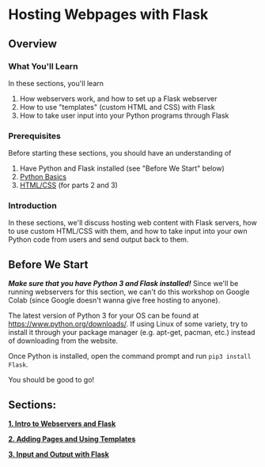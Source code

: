 # Hosting Webpages with Flask
## Overview

### What You'll Learn
In these sections, you'll learn
1. How webservers work, and how to set up a Flask webserver
2. How to use "templates" (custom HTML and CSS) with Flask
3. How to take user input into your Python programs through Flask

### Prerequisites
Before starting these sections, you should have an understanding of
1. Have Python and Flask installed (see "Before We Start" below)
2. [Python Basics](https://github.com/HackBinghamton/PythonWorkshop)
3. [HTML/CSS](https://github.com/HackBinghamton/WebDevelopmentWorkshop/tree/master/Intro%20to%20HTML%20and%20CSS) (for parts 2 and 3)

### Introduction
In these sections, we'll discuss hosting web content with Flask servers, how to use custom HTML/CSS with them, and how to take input into your own Python code from users and send output back to them.

## Before We Start
***Make sure that you have Python 3 and Flask installed!*** Since we'll be running webservers for this section, we can't do this workshop on Google Colab (since Google doesn't wanna give free hosting to anyone).

The latest version of Python 3 for your OS can be found at https://www.python.org/downloads/.
If using Linux of some variety, try to install it through your package manager (e.g. apt-get, pacman, etc.) instead of downloading from the website.

Once Python is installed, open the command prompt and run `pip3 install Flask`.

You should be good to go!

## Sections:

[**1. Intro to Webservers and Flask**](https://github.com/HackBinghamton/WebDevelopmentWorkshop/tree/master/Hosting%20with%20Flask/1.%20Intro%20to%20Webservers%20and%20Flask)

[**2. Adding Pages and Using Templates**](https://github.com/HackBinghamton/WebDevelopmentWorkshop/tree/master/Hosting%20with%20Flask/2.%20Adding%20Pages%20and%20Using%20Templates)

[**3. Input and Output with Flask**](https://github.com/HackBinghamton/WebDevelopmentWorkshop/tree/master/Hosting%20with%20Flask/3.%20Input%20and%20Output%20with%20Flask)
